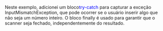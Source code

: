 Neste exemplo, adicionei um bloco<span style="color:blue">try-catch</span> para capturar a exceção InputMismatchException, que pode ocorrer se o usuário inserir algo que não seja um número inteiro. O bloco finally é usado para garantir que o scanner seja fechado, independentemente do resultado.
